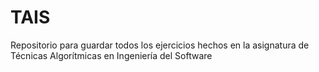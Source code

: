 # TAIS
Repositorio para guardar todos los ejercicios hechos en la asignatura de Técnicas Algorítmicas en Ingeniería del Software

